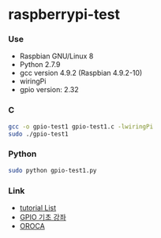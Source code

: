 # raspberrypi-test
### Use
+ Raspbian GNU/Linux 8
+ Python 2.7.9
+ gcc version 4.9.2 (Raspbian 4.9.2-10)
+ wiringPi
+ gpio version: 2.32

### C
```sh
gcc -o gpio-test1 gpio-test1.c -lwiringPi
sudo ./gpio-test1
```

### Python
```sh
sudo python gpio-test1.py
```


### Link
+ [tutorial List](http://fishpoint.tistory.com/1377)
+ [GPIO 기초 강좌](http://www.rasplay.org/?cat=291)
+ [OROCA](http://cafe.naver.com/openrt/)
